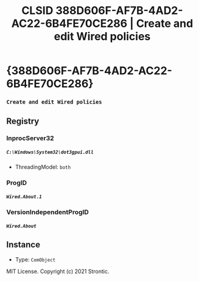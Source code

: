 ﻿---
title: "CLSID 388D606F-AF7B-4AD2-AC22-6B4FE70CE286 | Create and edit Wired policies"
excerpt: What is COM-Object CLSID 388D606F-AF7B-4AD2-AC22-6B4FE70CE286?
---

# {388D606F-AF7B-4AD2-AC22-6B4FE70CE286}

### `Create and edit Wired policies`

## Registry


### InprocServer32

##### `C:\Windows\System32\dot3gpui.dll`
* ThreadingModel: `both`

### ProgID

##### `Wired.About.1`

### VersionIndependentProgID

##### `Wired.About`

## Instance

* Type: `ComObject`

MIT License. Copyright (c) 2021 Strontic.


